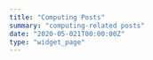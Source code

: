 ```yaml
---
title: "Computing Posts"
summary: "computing-related posts"
date: "2020-05-021T00:00:00Z"
type: "widget_page"
---
```

